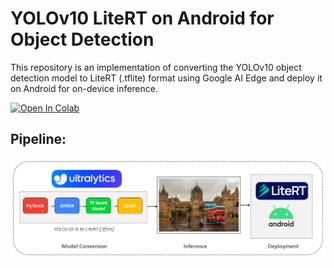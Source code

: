 # YOLOv10 LiteRT on Android for Object Detection
This repository is an implementation of converting the YOLOv10 object detection model to LiteRT (.tflite) format using Google AI Edge and deploy it on Android for on-device inference.

<a target="_blank" href="https://colab.research.google.com/github/NSTiwari/YOLOv10-LiteRT-Android/blob/main/YOLOv10_LiteRT.ipynb">
  <img src="https://colab.research.google.com/assets/colab-badge.svg" alt="Open In Colab"/>
</a>


## Pipeline:
<img src="https://github.com/NSTiwari/YOLOv10-LiteRT-Android/blob/main/assets/YOLOv10_LiteRT_Pipeline.png"/>
